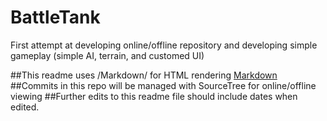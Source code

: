 # BattleTank
First attempt at developing online/offline repository and developing simple gameplay (simple AI, terrain, and customed UI)

##This readme uses /Markdown/ for HTML rendering [Markdown](https://daringfireball.net/projects/markdown/syntax) 
##Commits in this repo will be managed with SourceTree for online/offline viewing
##Further edits to this readme file should include dates when edited. 
